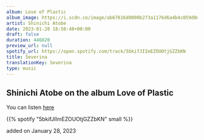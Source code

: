 ```yaml
---
album: Love of Plastic
album_image: https://i.scdn.co/image/ab67616d0000b273a1176d6a4b4c059d0d53e6e6
artist: Shinichi Atobe
date: 2023-01-28 18:58:48+00:00
draft: false
duration: 446820
preview_url: null
spotify_url: https://open.spotify.com/track/5bkifJIImEZOUOtjGZZbKN
title: Severina
translationKey: Severina
type: music
---
```


## Shinichi Atobe on the album Love of Plastic

You can listen [here](https://open.spotify.com/track/5bkifJIImEZOUOtjGZZbKN)

{{% spotify "5bkifJIImEZOUOtjGZZbKN" small %}}

added on January 28, 2023